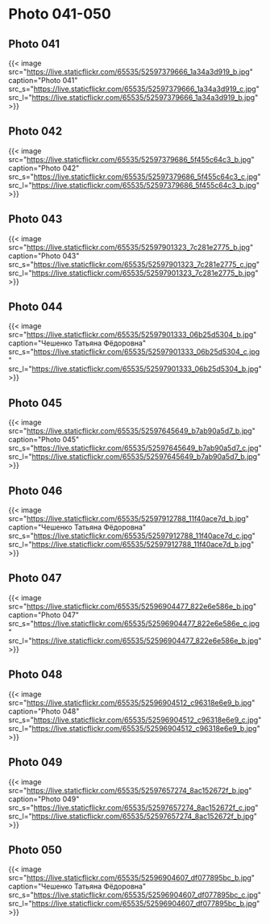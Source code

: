 # Photo 041-050


<!--more-->

## Photo 041

{{< image src="https://live.staticflickr.com/65535/52597379666_1a34a3d919_b.jpg" caption="Photo 041" src_s="https://live.staticflickr.com/65535/52597379666_1a34a3d919_c.jpg" src_l="https://live.staticflickr.com/65535/52597379666_1a34a3d919_b.jpg" >}}

## Photo 042

{{< image src="https://live.staticflickr.com/65535/52597379686_5f455c64c3_b.jpg" caption="Photo 042" src_s="https://live.staticflickr.com/65535/52597379686_5f455c64c3_c.jpg" src_l="https://live.staticflickr.com/65535/52597379686_5f455c64c3_b.jpg" >}}

## Photo 043

{{< image src="https://live.staticflickr.com/65535/52597901323_7c281e2775_b.jpg" caption="Photo 043" src_s="https://live.staticflickr.com/65535/52597901323_7c281e2775_c.jpg" src_l="https://live.staticflickr.com/65535/52597901323_7c281e2775_b.jpg" >}}

## Photo 044

{{< image src="https://live.staticflickr.com/65535/52597901333_06b25d5304_b.jpg" caption="Чешенко Татьяна Фёдоровна" src_s="https://live.staticflickr.com/65535/52597901333_06b25d5304_c.jpg" src_l="https://live.staticflickr.com/65535/52597901333_06b25d5304_b.jpg" >}}

## Photo 045

{{< image src="https://live.staticflickr.com/65535/52597645649_b7ab90a5d7_b.jpg" caption="Photo 045" src_s="https://live.staticflickr.com/65535/52597645649_b7ab90a5d7_c.jpg" src_l="https://live.staticflickr.com/65535/52597645649_b7ab90a5d7_b.jpg" >}}

## Photo 046

{{< image src="https://live.staticflickr.com/65535/52597912788_11f40ace7d_b.jpg" caption="Чешенко Татьяна Фёдоровна" src_s="https://live.staticflickr.com/65535/52597912788_11f40ace7d_c.jpg" src_l="https://live.staticflickr.com/65535/52597912788_11f40ace7d_b.jpg" >}}

## Photo 047

{{< image src="https://live.staticflickr.com/65535/52596904477_822e6e586e_b.jpg" caption="Photo 047" src_s="https://live.staticflickr.com/65535/52596904477_822e6e586e_c.jpg" src_l="https://live.staticflickr.com/65535/52596904477_822e6e586e_b.jpg" >}}

## Photo 048

{{< image src="https://live.staticflickr.com/65535/52596904512_c96318e6e9_b.jpg" caption="Photo 048" src_s="https://live.staticflickr.com/65535/52596904512_c96318e6e9_c.jpg" src_l="https://live.staticflickr.com/65535/52596904512_c96318e6e9_b.jpg" >}}

## Photo 049

{{< image src="https://live.staticflickr.com/65535/52597657274_8ac152672f_b.jpg" caption="Photo 049" src_s="https://live.staticflickr.com/65535/52597657274_8ac152672f_c.jpg" src_l="https://live.staticflickr.com/65535/52597657274_8ac152672f_b.jpg" >}}

## Photo 050

{{< image src="https://live.staticflickr.com/65535/52596904607_df077895bc_b.jpg" caption="Чешенко Татьяна Фёдоровна" src_s="https://live.staticflickr.com/65535/52596904607_df077895bc_c.jpg" src_l="https://live.staticflickr.com/65535/52596904607_df077895bc_b.jpg" >}}


